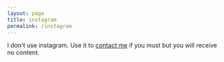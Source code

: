 ```yaml
---
layout: page
title: instagram
permalink: /instagram
---
```


I don't use instagram. Use it to <a href="https://instagram.com/inherentlee" target="_blank">contact me</a> if you must but you will receive no content.


